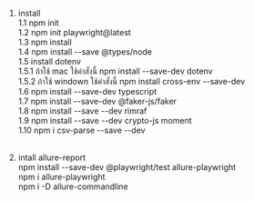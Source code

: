 
1. install <br>
1.1 npm init <br>
1.2 npm init playwright@latest <br>
1.3 npm install <br>
1.4 npm install --save @types/node <br>
1.5 install dotenv <br>
1.5.1 ถ้าใช้ mac ใช้คำสั่งนี้    npm install --save-dev dotenv <br>
1.5.2 ถ้าใช้ windown ใช้คำสั่งนี้  npm install cross-env --save-dev <br>
1.6 npm install --save-dev typescript <br>
1.7 npm install --save-dev @faker-js/faker <br>
1.8 npm install --save --dev rimraf <br>
1.9 npm install --save --dev crypto-js moment <br>
1.10 npm i csv-parse --save --dev <br><br> 

2. intall allure-report <br>
npm install --save-dev @playwright/test allure-playwright <br>
npm i allure-playwright <br>
npm i -D allure-commandline <br><br>




